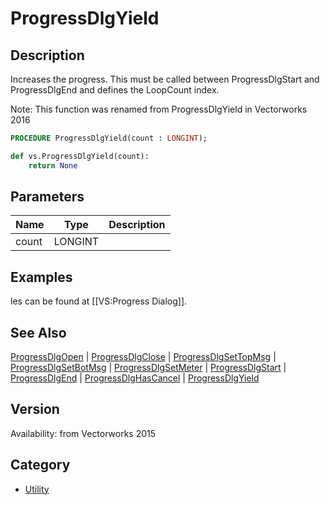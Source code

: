 # ProgressDlgYield

## Description
Increases the progress. This must be called between ProgressDlgStart and ProgressDlgEnd and defines the LoopCount index.


Note: This function was renamed from ProgressDlgYield in Vectorworks 2016

```pascal
PROCEDURE ProgressDlgYield(count : LONGINT);
```

```python
def vs.ProgressDlgYield(count):
    return None
```

## Parameters
|Name|Type|Description|
|---|---|---|
|count|LONGINT|   |

## Examples
les can be found at [[VS:Progress Dialog]].

## See Also
[ProgressDlgOpen](ProgressDlgOpen.md) | [ProgressDlgClose](ProgressDlgClose.md) | [ProgressDlgSetTopMsg](ProgressDlgSetTopMsg.md) | [ProgressDlgSetBotMsg](ProgressDlgSetBotMsg.md) | [ProgressDlgSetMeter](ProgressDlgSetMeter.md) | [ProgressDlgStart](ProgressDlgStart.md) | [ProgressDlgEnd](ProgressDlgEnd.md) | [ProgressDlgHasCancel](ProgressDlgHasCancel.md) | [ProgressDlgYield](ProgressDlgYield.md)

## Version
Availability: from Vectorworks 2015

## Category
* [Utility](../Categories/Utility.md)
